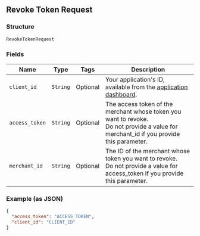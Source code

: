## Revoke Token Request

### Structure

`RevokeTokenRequest`

### Fields

| Name | Type | Tags | Description |
|  --- | --- | --- | --- |
| `client_id` | `String` | Optional | Your application's ID, available from the [application dashboard](https://connect.squareup.com/apps). |
| `access_token` | `String` | Optional | The access token of the merchant whose token you want to revoke.<br>Do not provide a value for merchant_id if you provide this parameter. |
| `merchant_id` | `String` | Optional | The ID of the merchant whose token you want to revoke.<br>Do not provide a value for access_token if you provide this parameter. |

### Example (as JSON)

```json
{
  "access_token": "ACCESS_TOKEN",
  "client_id": "CLIENT_ID"
}
```

